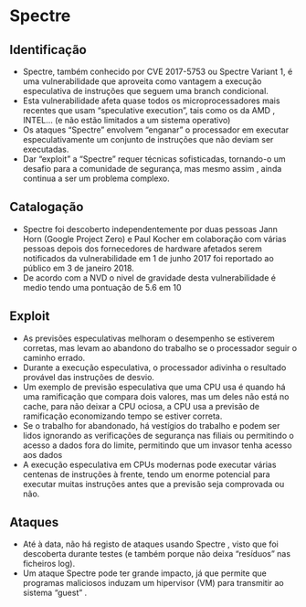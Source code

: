 
# Spectre

## Identificação

- Spectre, também conhecido por CVE 2017-5753 ou Spectre Variant 1, é uma vulnerabilidade que aproveita como vantagem a execução especulativa de instruções que seguem uma branch condicional.
- Esta vulnerabilidade afeta quase todos os microprocessadores mais recentes que usam “speculative execution”, tais como os da AMD , INTEL… (e não estão limitados a um sistema operativo)
- Os ataques “Spectre” envolvem “enganar” o processador em executar especulativamente um conjunto de instruções que não deviam ser executadas.
-  Dar “exploit” a “Spectre” requer técnicas sofisticadas, tornando-o um desafio para a comunidade de segurança, mas mesmo assim , ainda continua a ser um problema complexo.

## Catalogação

- Spectre foi descoberto independentemente por duas pessoas Jann Horn (Google Project Zero) e Paul Kocher em colaboração com várias pessoas depois dos fornecedores de hardware afetados serem notificados da vulnerabilidade em 1 de junho 2017 foi reportado ao público em 3 de janeiro 2018.
- De acordo com a NVD o nivel de gravidade desta vulnerabilidade é medio tendo uma pontuação de 5.6 em 10


## Exploit

- As previsões especulativas melhoram o desempenho se estiverem corretas, mas levam ao abandono do trabalho se o processador seguir o caminho errado.
- Durante a execução especulativa, o processador adivinha o resultado provável das instruções de desvio.
- Um exemplo de previsão especulativa que uma CPU usa é quando há uma ramificação que compara dois valores, mas um deles não está no cache, para não deixar a CPU ociosa, a CPU usa a previsão de ramificação economizando tempo se estiver correta.
- Se o trabalho for abandonado, há vestígios do trabalho e podem ser lidos ignorando as verificações de segurança nas filiais ou permitindo o acesso a dados fora do limite, permitindo que um invasor tenha acesso aos dados
- A execução especulativa em CPUs modernas pode executar várias centenas de instruções à frente, tendo um enorme potencial para executar muitas instruções antes que a previsão seja comprovada ou não.

## Ataques

- Até à data, não há registo de ataques usando Spectre , visto que foi descoberta durante testes (e também porque não deixa “resíduos” nas ficheiros log).
- Um ataque Spectre pode ter grande impacto,  já que permite que programas maliciosos induzam um hipervisor (VM) para transmitir ao sistema “guest” .

